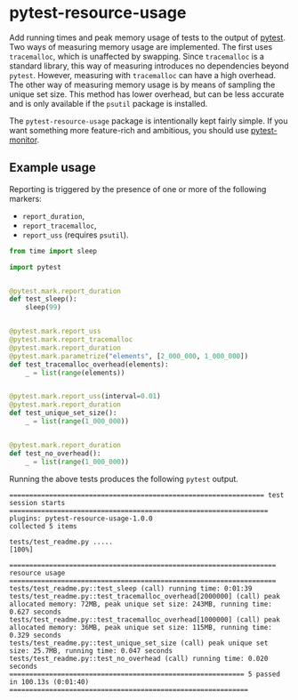# pytest-resource-usage

Add running times and peak memory usage of tests to the output of
[pytest](https://pytest.org). Two ways of measuring memory usage are
implemented. The first uses `tracemalloc`, which is unaffected by
swapping. Since `tracemalloc` is a standard library, this way of
measuring introduces no dependencies beyond `pytest`. However, measuring
with `tracemalloc` can have a high overhead. The other way of measuring
memory usage is by means of sampling the unique set size. This method
has lower overhead, but can be less accurate and is only available if
the `psutil` package is installed.

The `pytest-resource-usage` package is intentionally kept fairly simple.
If you want something more feature-rich and ambitious, you should use
[pytest-monitor](https://github.com/CFMTech/pytest-monitor).


## Example usage

Reporting is triggered by the presence of one or more of the following markers:
* `report_duration`,
* `report_tracemalloc`,
* `report_uss` (requires `psutil`).

```python
from time import sleep

import pytest


@pytest.mark.report_duration
def test_sleep():
    sleep(99)


@pytest.mark.report_uss
@pytest.mark.report_tracemalloc
@pytest.mark.report_duration
@pytest.mark.parametrize("elements", [2_000_000, 1_000_000])
def test_tracemalloc_overhead(elements):
    _ = list(range(elements))


@pytest.mark.report_uss(interval=0.01)
@pytest.mark.report_duration
def test_unique_set_size():
    _ = list(range(1_000_000))


@pytest.mark.report_duration
def test_no_overhead():
    _ = list(range(1_000_000))
```

Running the above tests produces the following `pytest` output.

```
================================================================ test session starts =================================================================
plugins: pytest-resource-usage-1.0.0
collected 5 items                                                                                                                                    

tests/test_readme.py .....                                                                                                                     [100%]

=================================================================== resource usage ===================================================================
tests/test_readme.py::test_sleep (call) running time: 0:01:39
tests/test_readme.py::test_tracemalloc_overhead[2000000] (call) peak allocated memory: 72MB, peak unique set size: 243MB, running time: 0.627 seconds
tests/test_readme.py::test_tracemalloc_overhead[1000000] (call) peak allocated memory: 36MB, peak unique set size: 115MB, running time: 0.329 seconds
tests/test_readme.py::test_unique_set_size (call) peak unique set size: 25.7MB, running time: 0.047 seconds
tests/test_readme.py::test_no_overhead (call) running time: 0.020 seconds
=========================================================== 5 passed in 100.13s (0:01:40) ============================================================
```
